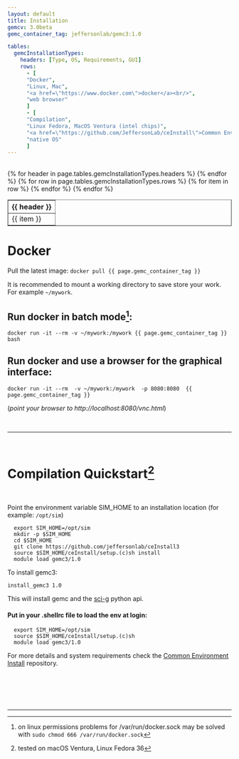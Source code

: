 ```yaml
---
layout: default
title: Installation
gemcv: 3.0beta
gemc_container_tag: jeffersonlab/gemc3:1.0

tables:
  gemcInstallationTypes:
    headers: [Type, OS, Requirements, GUI]
    rows:
      - [
      "Docker",
      "Linux, Mac",
      "<a href=\"https://www.docker.com\">docker</a><br/>",
      "web browser"
      ]
      - [
      "Compilation",
      "Linux Fedora, MacOS Ventura (intel chips)",
      "<a href=\"https://github.com/JeffersonLab/ceInstall\">Common Environment Setup</a><br/>",
      "native OS"
      ]
---
```



<br/>
<table border="1" width="70%" class="table-info">
	<tr>
		{% for header in page.tables.gemcInstallationTypes.headers %}	
		<th>{{ header }}</th>
		{% endfor %}
	</tr>
	{% for row in page.tables.gemcInstallationTypes.rows %}
		<tr>
			{% for item in row %}
				<td> {{ item }} </td>
			{% endfor %}
		</tr>
	{% endfor %}
</table>

<!--# DMG <a href="https://www.jlab.org/12gev_phys/packages/dmg/gemc-{{ page.gemcv }}.dmg"> <span data-feather="download"></span> </a> -->
<!--After installation use the line below to load the environment. -->
<!-- source /Applications/gemc-{{ page.gemcv }}.app/environment.sh-->
<!---->

# Docker 

Pull the latest image:
```docker pull {{ page.gemc_container_tag }}```

It is recommended to mount a working directory to save store your work.
For example `~/mywork`.

## Run docker in batch mode[^1]:

```
docker run -it --rm -v ~/mywork:/mywork {{ page.gemc_container_tag }} bash
```


## Run docker and use a browser for the graphical interface:

```
docker run -it --rm  -v ~/mywork:/mywork  -p 8080:8080  {{ page.gemc_container_tag }}
```

(*point your browser to http://localhost:8080/vnc.html*)


[//]: # (#### run docker and use vnc[^2] for the graphical interface:)

[//]: # (> docker run -it \-\-rm  -v ~/mywork:/jlab/work/mywork  -p 127.0.0.1:6080:6080  -p 5901:5901 {{ page.gemc_container_tag }})

<br/>

---

<br/>

# Compilation Quickstart[^3]

<br/>

Point the environment variable SIM_HOME to an installation location (for example: `/opt/sim`)

```
  export SIM_HOME=/opt/sim
  mkdir -p $SIM_HOME
  cd $SIM_HOME
  git clone https://github.com/jeffersonlab/ceInstall3
  source $SIM_HOME/ceInstall/setup.(c)sh install
  module load gemc3/1.0
```

To install gemc3:

```
install_gemc3 1.0
```

This will install gemc and the  [sci-g](https://github.com/gemc/sci-g)  python api.

#### Put in your .shellrc file to load the env at login:

```
  export SIM_HOME=/opt/sim
  source $SIM_HOME/ceInstall/setup.(c)sh
  module load gemc3/1.0
```


For more details and system requirements check the [Common Environment Install](https://github.com/JeffersonLab/ceInstall) repository.

<br/> <br/> <br/> <br/>

---

[^1]: on linux permissions problems for /var/run/docker.sock may be solved with  ```sudo chmod 666 /var/run/docker.sock```
[^2]: recommended: <a href='https://www.realvnc.com/en/connect/download/viewer/'>realvnc vnc viewer</a>
[^3]: tested on macOS Ventura, Linux Fedora 36
